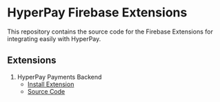 # HyperPay Firebase Extensions

This repository contains the source code for the Firebase Extensions for integrating easily with HyperPay.

## Extensions

1. HyperPay Payments Backend
   - [Install Extension](https://console.firebase.google.com/project/_/extensions/install?ref=yazeedalkhalaf/hyperpay-firebase-payments)
   - [Source Code](./hyperpay-firebase-payments/)

